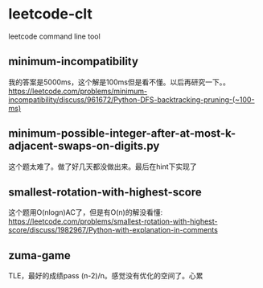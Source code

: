 # leetcode-clt
leetcode command line tool


## minimum-incompatibility
我的答案是5000ms，这个解是100ms但是看不懂。以后再研究一下。。
https://leetcode.com/problems/minimum-incompatibility/discuss/961672/Python-DFS-backtracking-pruning-(~100-ms)


## minimum-possible-integer-after-at-most-k-adjacent-swaps-on-digits.py
这个题太难了。做了好几天都没做出来。最后在hint下实现了

## smallest-rotation-with-highest-score
这个题用O(nlogn)AC了，但是有O(n)的解没看懂: https://leetcode.com/problems/smallest-rotation-with-highest-score/discuss/1982967/Python-with-explanation-in-comments


## zuma-game
TLE，最好的成绩pass (n-2)/n。感觉没有优化的空间了。心累